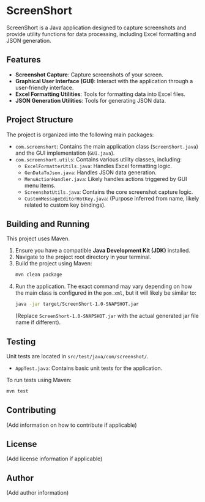 # ScreenShort

ScreenShort is a Java application designed to capture screenshots and provide utility functions for data processing, including Excel formatting and JSON generation.

## Features

*   **Screenshot Capture**: Capture screenshots of your screen.
*   **Graphical User Interface (GUI)**: Interact with the application through a user-friendly interface.
*   **Excel Formatting Utilities**: Tools for formatting data into Excel files.
*   **JSON Generation Utilities**: Tools for generating JSON data.

## Project Structure

The project is organized into the following main packages:

*   `com.screenshort`: Contains the main application class (`ScreenShort.java`) and the GUI implementation (`GUI.java`).
*   `com.screenshort.utils`: Contains various utility classes, including:
    *   `ExcelFormatterUtils.java`: Handles Excel formatting logic.
    *   `GenDataToJson.java`: Handles JSON data generation.
    *   `MenuActionHandler.java`: Likely handles actions triggered by GUI menu items.
    *   `ScreenshotUtils.java`: Contains the core screenshot capture logic.
    *   `CustomMessageEditorHotKey.java`: (Purpose inferred from name, likely related to custom key bindings).

## Building and Running

This project uses Maven.

1.  Ensure you have a compatible **Java Development Kit (JDK)** installed.
2.  Navigate to the project root directory in your terminal.
3.  Build the project using Maven:
    ```bash
    mvn clean package
    ```
4.  Run the application. The exact command may vary depending on how the main class is configured in the `pom.xml`, but it will likely be similar to:
    ```bash
    java -jar target/ScreenShort-1.0-SNAPSHOT.jar
    ```
    (Replace `ScreenShort-1.0-SNAPSHOT.jar` with the actual generated jar file name if different).

## Testing

Unit tests are located in `src/test/java/com/screenshot/`.

*   `AppTest.java`: Contains basic unit tests for the application.

To run tests using Maven:

```bash
mvn test
```

## Contributing

(Add information on how to contribute if applicable)

## License

(Add license information if applicable)

## Author

(Add author information)
